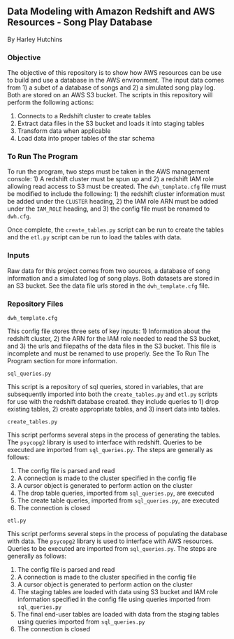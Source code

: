 ## Data Modeling with Amazon Redshift and AWS Resources - Song Play Database

By Harley Hutchins

### Objective

The objective of this repository is to show how AWS resources can be use to build and use a database in the AWS environment. The input data comes from 1) a subet of a database of songs and 2) a simulated song play log. Both are stored on an AWS S3 bucket. The scripts in this repository will perform the following actions:

1. Connects to a Redshift cluster to create tables
2. Extract data files in the S3 bucket and loads it into staging tables
3. Transform data when applicable
4. Load data into proper tables of the star schema

### To Run The Program

To run the program, two steps must be taken in the AWS management console: 1) A redshift cluster must be spun up and 2) a redshift IAM role allowing read access to S3 must be created. The `dwh_template.cfg` file must be modified to include the following: 1) the redshift cluster information must be added under the `CLUSTER` heading, 2) the IAM role ARN must be added under the `IAM_ROLE` heading, and 3) the config file must be renamed to `dwh.cfg`. 

Once complete, the `create_tables.py` script can be run to create the tables and the `etl.py` script can be run to load the tables with data. 

### Inputs

Raw data for this project comes from two sources, a database of song information and a simulated log of song plays. Both datasets are stored in an S3 bucket. See the data file urls stored in the `dwh_template.cfg` file.

### Repository Files

`dwh_template.cfg`

This config file stores three sets of key inputs: 1) Information about the redshift cluster, 2) the ARN for the IAM role needed to read the S3 bucket, and 3) the urls and filepaths of the data files in the S3 bucket. This file is incomplete and must be renamed to use properly. See the To Run The Program section for more information.

`sql_queries.py`

This script is a repository of sql queries, stored in variables, that are subsequently imported into both the `create_tables.py` and `etl.py` scripts for use with the redshift database created. they include queries to 1) drop existing tables, 2) create appropriate tables, and 3) insert data into tables.

`create_tables.py`

This script performs several steps in the process of generating the tables. The `psycopg2` library is used to interface with redshift. Queries to be executed are imported from `sql_queries.py`. The steps are generally as follows:

1. The config file is parsed and read
2. A connection is made to the cluster specified in the config file
3. A cursor object is generated to perform action on the cluster
4. The drop table queries, imported from `sql_queries.py`, are executed
5. The create table queries, imported from `sql_queries.py`, are executed
6. The connection is closed

`etl.py`

This script performs several steps in the process of populating the database with data. The `psycopg2` library is used to interface with AWS resources. Queries to be executed are imported from `sql_queries.py`. The steps are generally as follows:

1. The config file is parsed and read
2. A connection is made to the cluster specified in the config file
3. A cursor object is generated to perform action on the cluster
4. The staging tables are loaded with data using S3 bucket and IAM role information specified in the config file using queries imported from `sql_queries.py`
5. The final end-user tables are loaded with data from the staging tables using queries imported from `sql_queries.py`
6. The connection is closed

